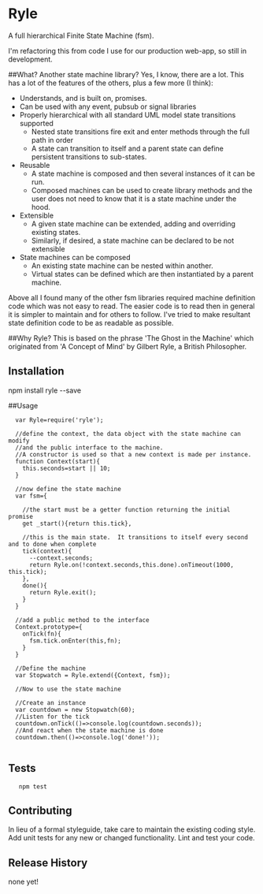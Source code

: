 Ryle
====
A full hierarchical Finite State Machine (fsm).

I'm refactoring this from code I use for our production web-app, so still in development.

##What?  Another state machine library?
Yes, I know, there are a lot.  This has a lot of the features of the others, plus a few more (I think):
- Understands, and is built on, promises.
- Can be used with any event, pubsub or signal libraries
- Properly hierarchical with all standard UML model state transitions supported
  - Nested state transitions fire exit and enter methods through the full path in order
  - A state can transition to itself and a parent state can define persistent transitions to sub-states.
- Reusable
  - A state machine is composed and then several instances of it can be run.
  - Composed machines can be used to create library methods and the user does not need to know that it is a state machine under the hood.
- Extensible
  - A given state machine can be extended, adding and overriding existing states.
  - Similarly, if desired, a state machine can be declared to be not extensible
- State machines can be composed
  - An existing state machine can be nested within another.
  - Virtual states can be defined which are then instantiated by a parent machine.

Above all I found many of the other fsm libraries required machine definition code which was not easy to read.
The easier code is to read then in general it is simpler to maintain and for others to follow.  I've tried to make resultant state definition code to be as readable as possible.

##Why Ryle?
This is based on the phrase 'The Ghost in the Machine' which originated from 'A Concept of Mind' by Gilbert Ryle, a British Philosopher.   
## Installation
  npm install ryle --save

##Usage
  
```
  var Ryle=require('ryle');
  
  //define the context, the data object with the state machine can modify 
  //and the public interface to the machine.
  //A constructor is used so that a new context is made per instance. 
  function Context(start){
    this.seconds=start || 10;
  }
  
  //now define the state machine
  var fsm={
  
    //the start must be a getter function returning the initial promise
    get _start(){return this.tick},
    
    //this is the main state.  It transitions to itself every second and to done when complete
    tick(context){
      --context.seconds;
      return Ryle.on(!context.seconds,this.done).onTimeout(1000, this.tick);
    },
    done(){
      return Ryle.exit();
    }
  }

  //add a public method to the interface
  Context.prototype={
    onTick(fn){
      fsm.tick.onEnter(this,fn);
    }
  }
 
  //Define the machine
  var Stopwatch = Ryle.extend({Context, fsm});
  
  //Now to use the state machine
  
  //Create an instance
  var countdown = new Stopwatch(60);
  //Listen for the tick
  countdown.onTick(()=>console.log(countdown.seconds));
  //And react when the state machine is done
  countdown.then(()=>console.log('done!'));
 
```  
 
## Tests
 
```
   npm test
```
## Contributing
 In lieu of a formal styleguide, take care to maintain the existing coding style.
 Add unit tests for any new or changed functionality. Lint and test your code.

## Release History
none yet!